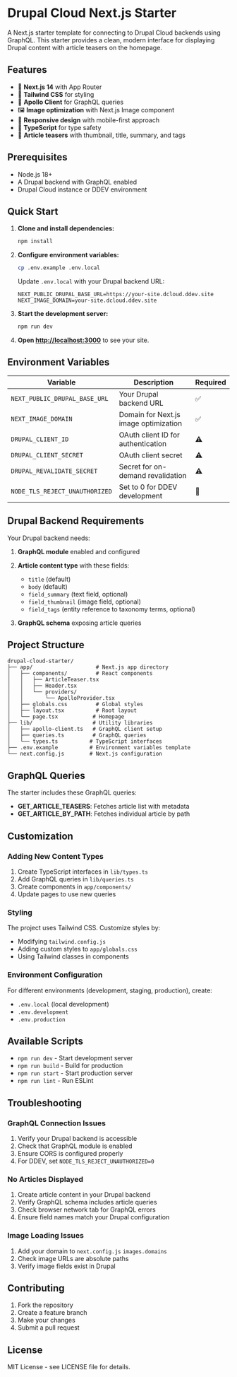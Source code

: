 # Drupal Cloud Next.js Starter

A Next.js starter template for connecting to Drupal Cloud backends using GraphQL. This starter provides a clean, modern interface for displaying Drupal content with article teasers on the homepage.

## Features

- 🚀 **Next.js 14** with App Router
- 🎨 **Tailwind CSS** for styling
- 📡 **Apollo Client** for GraphQL queries
- 🖼️ **Image optimization** with Next.js Image component
- 📱 **Responsive design** with mobile-first approach
- 🔧 **TypeScript** for type safety
- 🎯 **Article teasers** with thumbnail, title, summary, and tags

## Prerequisites

- Node.js 18+ 
- A Drupal backend with GraphQL enabled
- Drupal Cloud instance or DDEV environment

## Quick Start

1. **Clone and install dependencies:**
   ```bash
   npm install
   ```

2. **Configure environment variables:**
   ```bash
   cp .env.example .env.local
   ```
   
   Update `.env.local` with your Drupal backend URL:
   ```
   NEXT_PUBLIC_DRUPAL_BASE_URL=https://your-site.dcloud.ddev.site
   NEXT_IMAGE_DOMAIN=your-site.dcloud.ddev.site
   ```

3. **Start the development server:**
   ```bash
   npm run dev
   ```

4. **Open [http://localhost:3000](http://localhost:3000)** to see your site.

## Environment Variables

| Variable | Description | Required |
|----------|-------------|----------|
| `NEXT_PUBLIC_DRUPAL_BASE_URL` | Your Drupal backend URL | ✅ |
| `NEXT_IMAGE_DOMAIN` | Domain for Next.js image optimization | ✅ |
| `DRUPAL_CLIENT_ID` | OAuth client ID for authentication | ⚠️ |
| `DRUPAL_CLIENT_SECRET` | OAuth client secret | ⚠️ |
| `DRUPAL_REVALIDATE_SECRET` | Secret for on-demand revalidation | ⚠️ |
| `NODE_TLS_REJECT_UNAUTHORIZED` | Set to 0 for DDEV development | 🔧 |

## Drupal Backend Requirements

Your Drupal backend needs:

1. **GraphQL module** enabled and configured
2. **Article content type** with these fields:
   - `title` (default)
   - `body` (default) 
   - `field_summary` (text field, optional)
   - `field_thumbnail` (image field, optional)
   - `field_tags` (entity reference to taxonomy terms, optional)

3. **GraphQL schema** exposing article queries

## Project Structure

```
drupal-cloud-starter/
├── app/                    # Next.js app directory
│   ├── components/         # React components
│   │   ├── ArticleTeaser.tsx
│   │   ├── Header.tsx
│   │   └── providers/
│   │       └── ApolloProvider.tsx
│   ├── globals.css         # Global styles
│   ├── layout.tsx          # Root layout
│   └── page.tsx           # Homepage
├── lib/                   # Utility libraries
│   ├── apollo-client.ts   # GraphQL client setup
│   ├── queries.ts         # GraphQL queries
│   └── types.ts          # TypeScript interfaces
├── .env.example          # Environment variables template
└── next.config.js        # Next.js configuration
```

## GraphQL Queries

The starter includes these GraphQL queries:

- **GET_ARTICLE_TEASERS**: Fetches article list with metadata
- **GET_ARTICLE_BY_PATH**: Fetches individual article by path

## Customization

### Adding New Content Types

1. Create TypeScript interfaces in `lib/types.ts`
2. Add GraphQL queries in `lib/queries.ts`
3. Create components in `app/components/`
4. Update pages to use new queries

### Styling

The project uses Tailwind CSS. Customize styles by:
- Modifying `tailwind.config.js`
- Adding custom styles to `app/globals.css`
- Using Tailwind classes in components

### Environment Configuration

For different environments (development, staging, production), create:
- `.env.local` (local development)
- `.env.development` 
- `.env.production`

## Available Scripts

- `npm run dev` - Start development server
- `npm run build` - Build for production
- `npm run start` - Start production server
- `npm run lint` - Run ESLint

## Troubleshooting

### GraphQL Connection Issues

1. Verify your Drupal backend is accessible
2. Check that GraphQL module is enabled
3. Ensure CORS is configured properly
4. For DDEV, set `NODE_TLS_REJECT_UNAUTHORIZED=0`

### No Articles Displayed

1. Create article content in your Drupal backend
2. Verify GraphQL schema includes article queries
3. Check browser network tab for GraphQL errors
4. Ensure field names match your Drupal configuration

### Image Loading Issues

1. Add your domain to `next.config.js` `images.domains`
2. Check image URLs are absolute paths
3. Verify image fields exist in Drupal

## Contributing

1. Fork the repository
2. Create a feature branch
3. Make your changes
4. Submit a pull request

## License

MIT License - see LICENSE file for details.